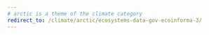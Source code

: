 ```yaml
---
# arctic is a theme of the climate category
redirect_to: /climate/arctic/ecosystems-data-gov-ecoinforma-3/
---
```

